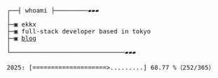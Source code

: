<pre>
┌──┤ whoami ├─────────▰▰▰
│
├─▣ ekkx
├─▣ full-stack developer based in tokyo
├─▣ <a href="https://xtrz.cc">blog</a>
│
└───────────────────────────────▰▰▰

2025: [====================>.........] 68.77 %（252/365）
</pre>
